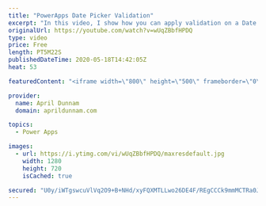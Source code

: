 ```yaml
---
title: "PowerApps Date Picker Validation"
excerpt: "In this video, I show how you can apply validation on a Date Picker control in PowerApps.  You can use this to restrict the selected date options to business days only, 3 days in the future, etc.    For step by step directions and code to copy and paste, please reference my corresponding blog post:"
originalUrl: https://youtube.com/watch?v=wUqZBbfHPDQ
type: video
price: Free
length: PT5M22S
publishedDateTime: 2020-05-18T14:42:05Z
heat: 53

featuredContent: "<iframe width=\"800\" height=\"500\" frameborder=\"0\" src=\"https://www.youtube.com/embed/wUqZBbfHPDQ\" allow=\"accelerometer; autoplay; encrypted-media; gyroscope; picture-in-picture\" allowfullscreen></iframe>"

provider:
  name: April Dunnam
  domain: aprildunnam.com

topics:
  - Power Apps

images:
  - url: https://i.ytimg.com/vi/wUqZBbfHPDQ/maxresdefault.jpg
    width: 1280
    height: 720
    isCached: true

secured: "U0y/iWTgswcuVlVq2O9+B+NHd/xyFQXMTLLwo26DE4F/REgCCCk9mmMCTRa0JvRQNIhGvpGhd2FXrH5AB0hbIeBK3oJmLkwvMnvD1Rphi1v7Nc+OMmYD9dgTP+CaDxs0aFwQ5GrP7JyFR3cM6SjTPUv54tmBNwmqqzaM15ZLYkcB40LfgF/EThDsaoZ1jQW43GFjLNoHZewc4PKpeK9bZXV1vFVxazkyK6xvemcuW1HlvN5H5fnH6bKSzNO0ql7NYa6N0O4wAbv745R3E8jOiWE3zO9ZuojaKRISPv+sPq3CwEpMVCgn6gl7GO6Vy99+sVmYaNqv8u+wKX8rlbkKEYrkltqHDMdK5zsYG++exqEyjunPQmZAFZpC40Sc4peFA39HHi8MM9JBhD6cjLPcHkQoCjGTk1jUm6sZxHv0lOo=;YvN4/bhZPbuHlV5guS2Jaw=="
---
```


